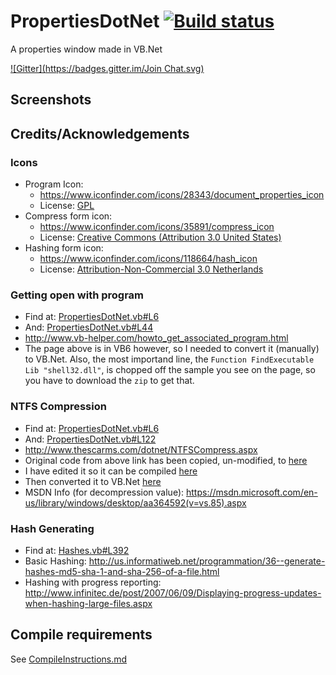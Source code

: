 # PropertiesDotNet [![Build status](https://ci.appveyor.com/api/projects/status/7iooy0iqejw297i0)](https://ci.appveyor.com/project/Walkman100/propertiesdotnet)
A properties window made in VB.Net

[![Gitter](https://badges.gitter.im/Join Chat.svg)](https://gitter.im/Walkman100/Walkman?utm_source=badge&utm_medium=badge&utm_campaign=pr-badge&utm_content=badge)

## Screenshots


## Credits/Acknowledgements
### Icons
- Program Icon:
  - https://www.iconfinder.com/icons/28343/document_properties_icon
  - License: [GPL](http://www.gnu.org/copyleft/gpl.html)
- Compress form icon:
  - https://www.iconfinder.com/icons/35891/compress_icon
  - License: [Creative Commons (Attribution 3.0 United States)](http://creativecommons.org/licenses/by/3.0/us)
- Hashing form icon:
  - https://www.iconfinder.com/icons/118664/hash_icon
  - License: [Attribution-Non-Commercial 3.0 Netherlands](http://creativecommons.org/licenses/by-nc/3.0/nl/deed.en_GB)

### Getting open with program
- Find at: [PropertiesDotNet.vb#L6](PropertiesDotNet.vb#L6)
- And: [PropertiesDotNet.vb#L44](PropertiesDotNet.vb#L44)
- http://www.vb-helper.com/howto_get_associated_program.html
- The page above is in VB6 however, so I needed to convert it (manually) to VB.Net. Also, the most importand line, the `Function FindExecutable Lib "shell32.dll"`, is chopped off the sample you see on the page, so you have to download the `zip` to get that.

### NTFS Compression
- Find at: [PropertiesDotNet.vb#L6](PropertiesDotNet.vb#L6)
- And: [PropertiesDotNet.vb#L122](PropertiesDotNet.vb#L122)
- http://www.thescarms.com/dotnet/NTFSCompress.aspx
- Original code from above link has been copied, un-modified, to [here](NTFSCompressOriginalCode.cs)
- I have edited it so it can be compiled [here](NTFSCompressConvertable.cs)
- Then converted it to VB.Net [here](NTFSCompressConverted.vb)
- MSDN Info (for decompression value): https://msdn.microsoft.com/en-us/library/windows/desktop/aa364592(v=vs.85).aspx

### Hash Generating
- Find at: [Hashes.vb#L392](Hashes.vb#L392)
- Basic Hashing: http://us.informatiweb.net/programmation/36--generate-hashes-md5-sha-1-and-sha-256-of-a-file.html
- Hashing with progress reporting: http://www.infinitec.de/post/2007/06/09/Displaying-progress-updates-when-hashing-large-files.aspx

## Compile requirements
See [CompileInstructions.md](https://github.com/Walkman100/WinCompile/blob/master/CompileInstructions.md)
